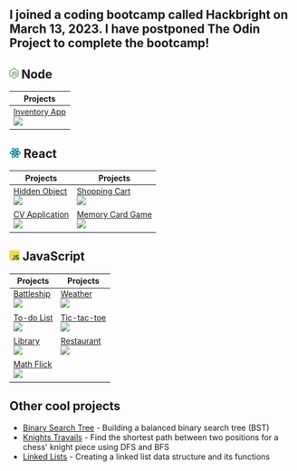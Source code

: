 ## I joined a coding bootcamp called Hackbright on March 13, 2023. I have postponed The Odin Project to complete the bootcamp!

## <img src="https://github.com/TYLPHE/TYLPHE/blob/main/readmeAssets/nodejs-logo.png" height="18px"> Node

| Projects |
| --- |
| [Inventory App][invappLin] <br> [![][invappGif]][invappLin]  |

## <img src="https://github.com/TYLPHE/TYLPHE/blob/main/readmeAssets/react-logo.png" height="18px"> React

| Projects | Projects |
| --- | --- |
| [Hidden Object][hidobjLin] <br> [![][hidobjGif]][hidobjLin]  | [Shopping Cart][shocarLin] <br> [![][shocarGif]][shocarLin]
| [CV Application][cvapplLin] <br> [![][cvapplGif]][cvapplLin] | [Memory Card Game][memcarLin] <br> [![][memcarGif]][memcarLin]

## <img src="https://github.com/TYLPHE/TYLPHE/blob/main/readmeAssets/JavaScript-logo.png" height="18px"> JavaScript
| Projects | Projects |
| --- | --- |
| [Battleship][battleLin] <br> [![][battleGif]][battleLin] | [Weather][weatheLin] <br> [![][weatheGif]][weatheLin]
| [To-do List][todoliLin] <br> [![][todoliGif]][todoliLin] | [Tic-tac-toe][tictacLin] <br> [![][tictacGif]][tictacLin]      
| [Library][librarLin] <br> [![][librarGif]][librarLin]    | [Restaurant][restauLin] <br> [![][restauGif]][restauLin]       
| [Math Flick][matfliLin] <br> [![][matfliGif]][matfliLin] |

## Other cool projects
- [Binary Search Tree][binseaLin] - Building a balanced binary search tree (BST) 
- [Knights Travails][knitraLin] - Find the shortest path between two positions for a chess' knight piece using DFS and BFS
- [Linked Lists][linlisLin] - Creating a linked list data structure and its functions

<!-- Link References -->
[memonlLin]: https://github.com/TYLPHE/members-only

[invappLin]: https://github.com/TYLPHE/inventory-app
[invappGif]: https://github.com/TYLPHE/TYLPHE/blob/main/readmeAssets/preview-inventory-app.gif

[knitraLin]: https://github.com/TYLPHE/knights-travails
[binseaLin]: https://github.com/TYLPHE/binary-search-trees
[linlisLin]: https://github.com/TYLPHE/linked-lists

[hidobjLin]: https://github.com/TYLPHE/hidden-object-game
[hidobjGif]: https://github.com/TYLPHE/TYLPHE/blob/main/readmeAssets/preview-hidden-object-game.gif

[cvapplLin]: https://github.com/TYLPHE/cv-application
[cvapplGif]: https://github.com/TYLPHE/TYLPHE/blob/main/readmeAssets/preview-cv-application.gif

[memcarLin]: https://github.com/TYLPHE/memory-card-game
[memcarGif]: https://github.com/TYLPHE/TYLPHE/blob/main/readmeAssets/preview-memory-card-game.gif

[weatheLin]: https://github.com/TYLPHE/weather
[weatheGif]: https://github.com/TYLPHE/TYLPHE/blob/main/readmeAssets/preview-weather.gif

[matfliLin]: https://xzhong.itch.io/math-flick
[matfliGif]: https://github.com/TYLPHE/TYLPHE/blob/main/readmeAssets/preview-math-flick.gif

[restauLin]: https://github.com/TYLPHE/restaurant
[restauGif]: https://github.com/TYLPHE/TYLPHE/blob/main/readmeAssets/preview-restaurant.gif

[todoliLin]: https://github.com/TYLPHE/to-do-list
[todoliGif]: https://github.com/TYLPHE/TYLPHE/blob/main/readmeAssets/preview-to-do-list.gif

[tictacLin]: https://github.com/TYLPHE/tic-tac-toe
[tictacGif]: https://github.com/TYLPHE/TYLPHE/blob/main/readmeAssets/preview-tic-tac-toe.gif

[librarLin]: https://github.com/TYLPHE/library-assignment
[librarGif]: https://github.com/TYLPHE/TYLPHE/blob/main/readmeAssets/preview-library.gif

[battleLin]: https://github.com/TYLPHE/battleship
[battleGif]: https://github.com/TYLPHE/TYLPHE/blob/main/readmeAssets/preview-battleship.gif

[shocarLin]: https://github.com/TYLPHE/shopping-cart
[shocarGif]: https://github.com/TYLPHE/TYLPHE/blob/main/readmeAssets/preview-shopping-cart.gif
